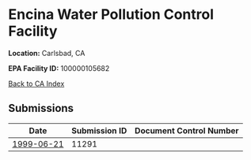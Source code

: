 # Encina Water Pollution Control Facility

**Location:** Carlsbad, CA

**EPA Facility ID:** 100000105682

[Back to CA Index](../../index.md)

## Submissions

| Date | Submission ID | Document Control Number |
|------|--------------|-------------------------|
| [1999-06-21](submissions/11291.md) | 11291 |  |
